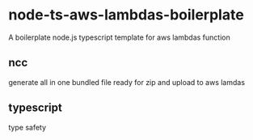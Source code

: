 # node-ts-aws-lambdas-boilerplate
A boilerplate node.js typescript template for aws lambdas function

## ncc
generate all in one bundled file ready for zip and upload to aws lamdas

## typescript
type safety
